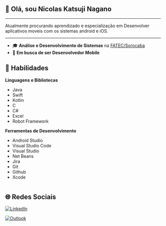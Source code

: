 ## 👋 Olá, sou **Nicolas Katsuji Nagano**

----- 

Atualmente procurando aprendizado e especialização em Desenvolver aplicativos moveis com os sistemas android e iOS.

----- 

 - 🎓 **Análise e Desenvolvimento de Sistemas** na [FATEC/Sorocaba](http://www.fatecsorocaba.edu.br/)
 - 💼 **Em busca de ser Desenvolvedor Mobile** 



## 🚀 Habilidades

**Linguagens e Bibliotecas**

 - Java
 - Swift
 - Kotlin
 - C
 - C#
 - Excel
 - Robot Framework
 
**Ferramentas de Desenvolvimento**

 - Android Studio
 - Visual Studio Code
 - Visual Studio
 - Net Beans
 - Jira
 - Git
 - Github
 - Xcode

<img scr = "https://github-readme-stats.vercel.app/api/top-langs/?username={username}">


## 🌐 Redes Sociais

<a href="linkedin.com/" target="_blank"> <img src="https://img.shields.io/badge/LinkedIn-0077B5?style=for-the-badge&logo=linkedin&logoColor=white" alt="LinkedIn">
</a>

<a href="mailto:<nicolasjap@hotmail.com>" target="_blank"> <img src=	"https://img.shields.io/badge/Microsoft_Outlook-0078D4?style=for-the-badge&logo=microsoft-outlook&logoColor=white" alt="Outlook">
</a>


